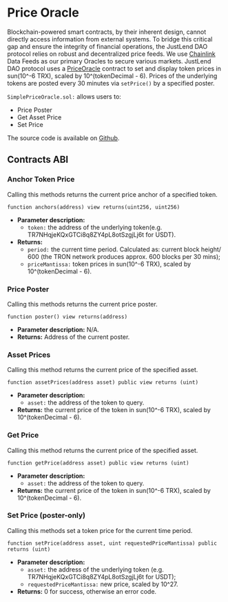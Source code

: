 # Price Oracle

Blockchain-powered smart contracts, by their inherent design, cannot directly access information from external systems. To bridge this critical gap and ensure the integrity of financial operations, the JustLend DAO protocol relies on robust and decentralized price feeds.
We use [Chainlink](https://chain.link/) Data Feeds as our primary Oracles to secure various markets. JustLend DAO protocol uses a [PriceOracle](https://tronscan.org/#/contract/TD8bq1aFY8yc9nsD2rfqqJGDtkh7aPpEpr/code) contract to set and display token prices in sun(10^-6 TRX), scaled by 10^(tokenDecimal - 6).
Prices of the underlying tokens are posted every 30 minutes via `setPrice()` by a specified poster.

`SimplePriceOracle.sol:` allows users to:

* Price Poster
* Get Asset Price
* Set Price

The source code is available on [Github](https://github.com/justlend/justlend-protocol/blob/main/contracts/SimplePriceOracle.sol).


## **Contracts ABI**

### **Anchor Token Price**
Calling this methods returns the current price anchor of a specified token.
``` solidity
function anchors(address) view returns(uint256, uint256)
```

* **Parameter description:**
    * `token:` the address of the underlying token(e.g. TR7NHqjeKQxGTCi8q8ZY4pL8otSzgjLj6t for USDT).
* **Returns:**
    * `period:` the current time period. Calculated as: current block height/ 600 (the TRON network produces approx. 600 blocks per 30 mins);
    * `priceMantissa:` token prices in sun(10^-6 TRX), scaled by 10^(tokenDecimal - 6).


### **Price Poster**
Calling this methods returns the current price poster.
``` solidity
function poster() view returns(address)
```

* **Parameter description:** N/A.
* **Returns:** Address of the current poster.


### **Asset Prices**
Calling this method returns the current price of the specified asset.
``` solidity
function assetPrices(address asset) public view returns (uint)
```

* **Parameter description:**
    * `asset:` the address of the token to query.
* **Returns:** the current price of the token in sun(10^-6 TRX), scaled by 10^(tokenDecimal - 6).


### **Get Price**
Calling this method returns the current price of the specified asset.
``` solidity
function getPrice(address asset) public view returns (uint)
```

* **Parameter description:**
    * `asset:` the address of the token to query.
* **Returns:** the current price of the token in sun(10^-6 TRX), scaled by 10^(tokenDecimal - 6).


### **Set Price (poster-only)**
Calling this methods set a token price for the current time period.
``` solidity
function setPrice(address asset, uint requestedPriceMantissa) public returns (uint)
```

* **Parameter description:**
  * `asset:` the address of the underlying token (e.g. TR7NHqjeKQxGTCi8q8ZY4pL8otSzgjLj6t for USDT);
  * `requestedPriceMantissa:` new price, scaled by 10^27.
* **Returns:** 0 for success, otherwise an error code.
